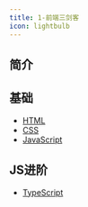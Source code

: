 ```yaml
---
title: 1-前端三剑客
icon: lightbulb
---
```


## 简介



## 基础

- [HTML](HTML5.md)
- [CSS](CSS3.md)
- [JavaScript](JavaScript.md)

## JS进阶

- [TypeScript](TypeScript.md)
